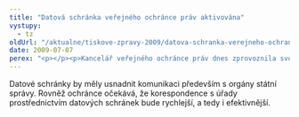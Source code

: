 ```yaml
---
title: "Datová schránka veřejného ochránce práv aktivována"
vystupy:
  - tz
oldUrl: "/aktualne/tiskove-zpravy-2009/datova-schranka-verejneho-ochrance-prav-aktivovana"
date: 2009-07-07
perex: "<p></p><p>Kancelář veřejného ochránce práv dnes zprovoznila svoji datovou schránku a splnila tak povinnost vyplývající ze zákona č. 300/2008 Sb., o elektronických úkonech a autorizované konverzi dokumentů. Úřady, instituce nebo soukromé osoby, které mají buď ze zákona či z vlastního rozhodnutí datovou schránku rovněž aktivovánu, se mohou na veřejného ochránce práv od nynějška obracet i zprávami zasílanými touto cestou, tj. v elektronické podobě prostřednictvím datové schránky.</p>"
---
```


<!-- imported from the old website -->

<p class="Normln">Datové schránky by měly usnadnit komunikaci především s orgány státní správy. Rovněž ochránce očekává, že korespondence s úřady prostřednictvím datových schránek bude rychlejší, a tedy i efektivnější.</p><p class="Normln"> </p>
